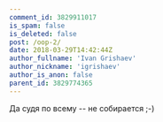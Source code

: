 ```yaml
---
comment_id: 3829911017
is_spam: false
is_deleted: false
post: /oop-2/
date: 2018-03-29T14:42:44Z
author_fullname: 'Ivan Grishaev'
author_nickname: 'igrishaev'
author_is_anon: false
parent_id: 3829774365
---
```


<p>Да судя по всему -- не собирается ;-)</p>
